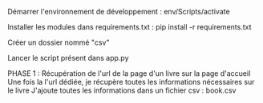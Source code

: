 Démarrer l'environnement de développement  : 
env/Scripts/activate

Installer les modules dans requirements.txt : 
pip install -r requirements.txt

Créer un dossier nommé "csv"

Lancer le script présent dans app.py


PHASE 1 : 
Récupération de l'url de la page d'un livre sur la page d'accueil
Une fois la l'url dédiée, je récupère toutes les informations nécessaires sur le livre
J'ajoute toutes les informations dans un fichier csv : book.csv